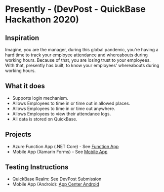 # Presently - (DevPost - QuickBase Hackathon 2020)

## Inspiration
Imagine, you are the manager, during this global pandemic, you’re having a hard time to track your employee attendance and whereabouts during working hours. Because of that, you are losing trust to your employees. With that, presently has built, to know your employees' whereabouts during working hours.

## What it does
- Supports login mechanism.
- Allows Employees to time in or time out in allowed places.
- Allows Employees to time in or time out anywhere.
- Allows Employees to view their attendance logs.
- All data is stored on QuickBase.

## Projects

- Azure Function App (.NET Core) - See [Function App](https://github.com/mecvillarina/Quickbase.Presently/tree/master/Presently.FunctionApp)
- Mobile App (Xamarin Forms) - See [Mobile App](https://github.com/mecvillarina/Quickbase.Presently/tree/master/Presently.MobileApp)

## Testing Instructions

- QuickBase Realm: See DevPost Submission
- Mobile App (Android): [App Center Android](https://install.appcenter.ms/orgs/mecodes.freelancer/apps/quickbase.presently/distribution_groups/public) 
